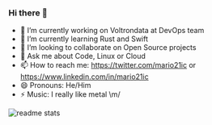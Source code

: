 ### Hi there 👋

- 🔭 I’m currently working on Voltrondata at DevOps team
- 🌱 I’m currently learning Rust and Swift
- 👯 I’m looking to collaborate on Open Source projects
- 💬 Ask me about Code, Linux or Cloud
- 📫 How to reach me: https://twitter.com/mario21ic or https://www.linkedin.com/in/mario21ic
- 😄 Pronouns: He/Him
- ⚡ Music: I really like metal \m/

<img src = "https://github-readme-stats.vercel.app/api?username=mario21ic&&show_icons=true&theme=radical" alt="readme stats">

<!--
**mario21ic/mario21ic** is a ✨ _special_ ✨ repository because its `README.md` (this file) appears on your GitHub profile.

Here are some ideas to get you started:

- 🔭 I’m currently working on ...
- 🌱 I’m currently learning ...
- 👯 I’m looking to collaborate on ...
- 🤔 I’m looking for help with ...
- 💬 Ask me about ...
- 📫 How to reach me: ...
- 😄 Pronouns: ...
- ⚡ Fun fact: ...
-->
